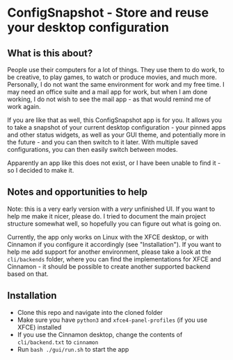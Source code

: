 # ConfigSnapshot - Store and reuse your desktop configuration
## What is this about?
People use their computers for a lot of things. They use them to do work, to be creative, to play games, to watch or produce movies, and much more.
Personally, I do not want the same environment for work and my free time. I may need an office suite and a mail app for work, but when I am done working, I do not wish to see the mail app - as that would remind me of work again.

If you are like that as well, this ConfigSnapshot app is for you. It allows you to take a snapshot of your current desktop configuration - your pinned apps and other status widgets, as well as your GUI theme, and potentially more in the future - and you can then switch to it later. With multiple saved configurations, you can then easily switch between modes.

Apparently an app like this does not exist, or I have been unable to find it - so I decided to make it.

## Notes and opportunities to help
Note: this is a very early version with a *very* unfinished UI. If you want to help me make it nicer, please do. I tried to document the main project structure somewhat well, so hopefully you can figure out what is going on.

Currently, the app only works on Linux with the XFCE desktop, or with Cinnamon if you configure it accordingly (see "Installation"). If you want to help me add support for another environment, please take a look at the `cli/backends` folder, where you can find the implementations for XFCE and Cinnamon - it should be possible to create another supported backend based on that.

## Installation
* Clone this repo and navigate into the cloned folder
* Make sure you have `python3` and `xfce4-panel-profiles` (if you use XFCE) installed
* If you use the Cinnamon desktop, change the contents of `cli/backend.txt` to `cinnamon`
* Run `bash ./gui/run.sh` to start the app

